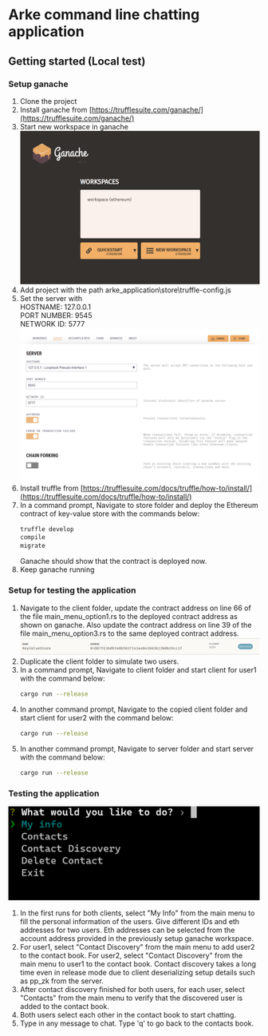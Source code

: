 # Arke command line chatting application

## Getting started (Local test)
### Setup ganache
1. Clone the project
2. Install ganache from [https://trufflesuite.com/ganache/](https://trufflesuite.com/ganache/)
3. Start new workspace in ganache 
   ![setup ganache 3](screenshots/setup_ganache_3.png)
4. Add project with the path arke_application\store\truffle-config.js
5. Set the server with <br/>
    HOSTNAME: 127.0.0.1 <br/>
    PORT NUMBER: 9545 <br/>
    NETWORK ID: 5777 <br/>
    ![setup ganache 5](screenshots/setup_ganache_5.png)
6. Install truffle from [https://trufflesuite.com/docs/truffle/how-to/install/](https://trufflesuite.com/docs/truffle/how-to/install/)
7. In a command prompt, Navigate to store folder and deploy the Ethereum contract of key-value store with the commands below:
   ```sh
   truffle develop
   compile
   migrate
   ```
   Ganache should show that the contract is deployed now.
8. Keep ganache running

### Setup for testing the application
1. Navigate to the client folder, update the contract address on line 66 of the file main_menu_option1.rs to the deployed contract address as shown on ganache. Also update the contract address on line 39 of the file main_menu_option3.rs to the same deployed contract address.
   ![setup for testing the application 1](screenshots/setup_for_testing_the_application_1.png)
2. Duplicate the client folder to simulate two users.
3. In a command prompt, Navigate to client folder and start client for user1 with the command below:
   ```sh
   cargo run --release
   ```
4. In another command prompt, Navigate to the copied client folder and start client for user2 with the command below:
   ```sh
   cargo run --release
   ```
5. In another command prompt, Navigate to server folder and start server with the command below:
   ```sh
   cargo run --release
   ```

### Testing the application
![testing the application](screenshots/testing_the_application.png)
1. In the first runs for both clients, select "My Info" from the main menu to fill the personal information of the users. Give different IDs and eth addresses for two users. Eth addresses can be selected from the account address provided in the previously setup ganache workspace.
2. For user1, select "Contact Discovery" from the main menu to add user2 to the contact book. For user2, select "Contact Discovery" from the main menu to user1 to the contact book. Contact discovery takes a long time even in release mode due to client deserializing setup details such as pp_zk from the server.
3. After contact discovery finished for both users, for each user, select "Contacts" from the main menu to verify that the discovered user is added to the contact book.
4. Both users select each other in the contact book to start chatting.
5. Type in any message to chat. Type 'q' to go back to the contacts book.